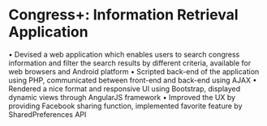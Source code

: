 # Congress+: Information Retrieval Application

• Devised a web application which enables users to search congress information and filter the search results by different criteria, available for web browsers and Android platform
• Scripted back-end of the application using PHP, communicated between front-end and back-end using AJAX
• Rendered a nice format and responsive UI using Bootstrap, displayed dynamic views through AngularJS framework
• Improved the UX by providing Facebook sharing function, implemented favorite feature by SharedPreferences API
